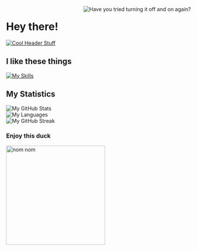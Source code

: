 <img align="right" alt="Have you tried turning it off and on again?" src="https://user-images.githubusercontent.com/63722509/147647719-8858583d-d1a0-4245-b655-6267123e4293.gif" />

# Hey there!

[![Cool Header Stuff](https://readme-typing-svg.herokuapp.com?font=Roboto&pause=1000&color=D4FF7A&width=435&lines=Seriously+doing+unserious+stuff)](https://sjoertjuh.dev)

## I like these things

[![My Skills](https://skillicons.dev/icons?i=nodejs,js,ts,html,css,vue,nuxtjs,php,laravel,cpp&theme=dark)](https://sjoertjuh.dev)

## My Statistics

<picture>
  <source media="(prefers-color-scheme: dark)" srcset="https://github-readme-stats.vercel.app/api?username=Sjoertjuh&show_icons=true&count_private=true&hide_title=true&include_all_commits=true&theme=dark">
  <img alt="My GitHub Stats" src="https://github-readme-stats.vercel.app/api?username=Sjoertjuh&show_icons=true&count_private=true&hide_title=true&include_all_commits=true">
</picture>
<br>
<picture>
  <source media="(prefers-color-scheme: dark)" srcset="https://github-readme-stats.vercel.app/api/top-langs/?username=Sjoertjuh&layout=compact&hide_title=true&theme=dark">
  <img alt="My Languages" src="https://github-readme-stats.vercel.app/api/top-langs/?username=Sjoertjuh&layout=compact&hide_title=true">
</picture>
<br>
<picture>
  <source media="(prefers-color-scheme: dark)" srcset="https://github-readme-streak-stats.herokuapp.com/?user=Sjoertjuh&theme=dark">
  <img alt="My GitHub Streak" src="https://github-readme-streak-stats.herokuapp.com/?user=Sjoertjuh">
</picture>

### Enjoy this duck

<a href="https://sjoertjuh.dev">
  <img src="https://user-images.githubusercontent.com/63722509/147670954-a3ecf2be-3dc8-4127-be0e-122be0856f32.gif" alt="nom nom" width="270" height="270" />
</a>
